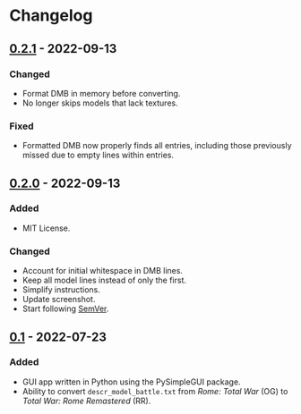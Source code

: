 # Changelog

## [0.2.1] - 2022-09-13

### Changed

- Format DMB in memory before converting.
- No longer skips models that lack textures.

### Fixed

- Formatted DMB now properly finds all entries, including those previously missed due to empty lines within entries.

## [0.2.0] - 2022-09-13

### Added

- MIT License.

### Changed

- Account for initial whitespace in DMB lines.
- Keep all model lines instead of only the first.
- Simplify instructions.
- Update screenshot.
- Start following [SemVer](https://semver.org/).

## [0.1] - 2022-07-23

### Added

- GUI app written in Python using the PySimpleGUI package.
- Ability to convert `descr_model_battle.txt` from _Rome: Total War_ (OG) to _Total War: Rome Remastered_ (RR).

[0.2.1]: https://gitlab.com/eb-online/tools/og2rr_dmb/-/releases/v0.2.1
[0.2.0]: https://gitlab.com/eb-online/tools/og2rr_dmb/-/releases/v0.2.0
[0.1]: https://gitlab.com/eb-online/tools/og2rr_dmb/-/releases/v0.1
